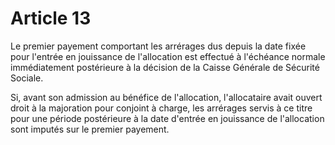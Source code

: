 # Article 13

Le premier payement comportant les arrérages dus depuis la date fixée pour l'entrée en jouissance de l'allocation est effectué à l'échéance normale immédiatement postérieure à la décision de la Caisse Générale de Sécurité Sociale.

Si, avant son admission au bénéfice de l'allocation, l'allocataire avait ouvert droit à la majoration pour conjoint à charge, les arrérages servis à ce titre pour une période postérieure à la date d'entrée en jouissance de l'allocation sont imputés sur le premier payement.
